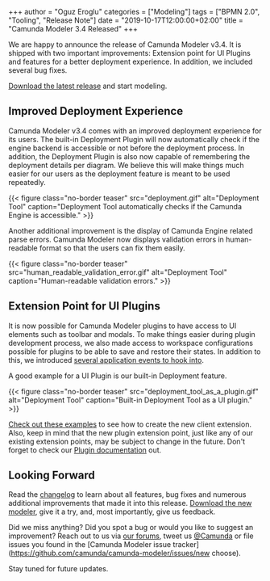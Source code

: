 +++
author = "Oguz Eroglu"
categories = ["Modeling"]
tags = ["BPMN 2.0", "Tooling", "Release Note"]
date = "2019-10-17T12:00:00+02:00"
title = "Camunda Modeler 3.4 Released"
+++

We are happy to announce the release of Camunda Modeler v3.4. It is shipped with two
important improvements: Extension point for UI Plugins and features for a better
deployment experience. In addition, we included several bug fixes.

[Download the latest release](https://camunda.com/download/modeler/) and start modeling.

<!--more-->

## Improved Deployment Experience

Camunda Modeler v3.4 comes with an improved deployment experience for its users. The built-in Deployment Plugin will now automatically check if the engine backend is accessible or not before the deployment process. In addition, the Deployment Plugin is also now capable of remembering the deployment details per diagram. We believe this will make things much easier for our users as the deployment feature is meant to be used repeatedly.

{{< figure class="no-border teaser" src="deployment.gif" alt="Deployment Tool" caption="Deployment Tool automatically checks if the Camunda Engine is accessible." >}}

Another additional improvement is the display of Camunda Engine related parse errors. Camunda Modeler now displays validation errors in human-readable format so that the users can fix them easily.

{{< figure class="no-border teaser" src="human_readable_validation_error.gif" alt="Deployment Tool" caption="Human-readable validation errors." >}}

## Extension Point for UI Plugins

It is now possible for Camunda Modeler plugins to have access to UI elements such as toolbar and modals. To make things easier during plugin development process, we also made access to workspace configurations possible for plugins to be able to save and restore their states. In addition to this, we introduced [several application events to hook into](https://github.com/camunda/camunda-modeler/blob/master/CHANGELOG.md#plugins).

A good example for a UI Plugin is our built-in Deployment feature.

{{< figure class="no-border teaser" src="deployment_tool_as_a_plugin.gif" alt="Deployment Tool" caption="Built-in Deployment Tool as a UI plugin." >}}

[Check out these examples](https://github.com/camunda/camunda-modeler/tree/develop/resources/plugins) to see how to create the new client extension. Also, keep in mind that the new plugin extension point, just like any of our existing
extension points, may be subject to change in the future. Don't forget to check our [Plugin documentation](https://github.com/camunda/camunda-modeler/tree/develop/docs/plugins) out.

## Looking Forward

Read the [changelog](https://github.com/camunda/camunda-modeler/blob/master/CHANGELOG.md#340) to learn about all features, bug fixes and numerous additional improvements that made it into this release. [Download the new modeler](https://camunda.com/download/modeler/), give it a try, and, most importantly, give us feedback.

Did we miss anything? Did you spot a bug or would you like to suggest an improvement? Reach out to us via [our forums](https://forum.camunda.org/c/modeler), tweet us [@Camunda](https://twitter.com/Camunda) or file issues you found in the [Camunda Modeler issue tracker](https://github.com/camunda/camunda-modeler/issues/new choose).

Stay tuned for future updates.
